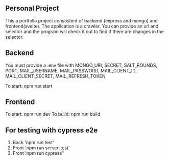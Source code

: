 ## Personal Project

This a portfolio project constistent of backend (express and mongo) and frontend(svelte).
The application is a crawler. You can provide an url and selector and the program will check it out to find if there are changes in the selector.

## Backend

You must provide a .env file with MONGO_URI,
SECRET,
SALT_ROUNDS,
PORT,
MAIL_USERNAME,
MAIL_PASSWORD,
MAIL_CLIENT_ID,
MAIL_CLIENT_SECRET,
MAIL_REFRESH_TOKEN

To start: npm run start

## Frontend

To start: npm run dev
To build: npm run build

## For testing with cypress e2e

1. Back 'npm run test'
2. Front 'npm run server-test'
3. Front 'npm run cypress"
